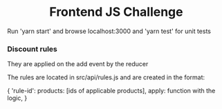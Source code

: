 <h1 align="center">Frontend JS Challenge</h1>

Run 'yarn start' and browse localhost:3000 and 'yarn test' for unit tests

### Discount rules 

They are applied on the add event by the reducer

The rules are located in src/api/rules.js and are created in the format: 

{
  'rule-id': 
    products: [ids of applicable products],
    apply: function with the logic,
}
